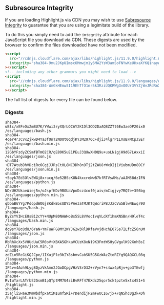 ## Subresource Integrity

If you are loading Highlight.js via CDN you may wish to use [Subresource Integrity](https://developer.mozilla.org/en-US/docs/Web/Security/Subresource_Integrity) to guarantee that you are using a legimitate build of the library.

To do this you simply need to add the `integrity` attribute for each JavaScript file you download via CDN. These digests are used by the browser to confirm the files downloaded have not been modified.

```html
<script
  src="//cdnjs.cloudflare.com/ajax/libs/highlight.js/11.9.0/highlight.min.js"
  integrity="sha384-9mu2JKpUImscOMmwjm1y6MA2YsW3amSoFNYwKeUHxaXYKQ1naywWmamEGMdviEen"
></script>
<!-- including any other grammars you might need to load -->
<script
  src="//cdnjs.cloudflare.com/ajax/libs/highlight.js/11.9.0/languages/go.min.js"
  integrity="sha384-WmGkHEmwSI19EhTfO1nrSk3RziUQKRWg3vO0Ur3VYZjWvJRdRnX4/scQg+S2w1fI"
></script>
```

The full list of digests for every file can be found below.

### Digests

```
sha384-uBlc/xEFeDxZmBU7K/YWwi3ryXQrLQCAY2K1Dl3OD2DaAQBZZTt6Ew3aeDP20ix0 /es/languages/bash.js
sha384-4qer4rJCVxZjkwD4YaJfOnT2NOOt0qdjKYJM2076C+djiJ4lgrP1LVsB/MCpJSET /es/languages/bash.min.js
sha384-12GbYFzdyZCSmfBTmO2CR/qE89K5uE1PEuJ3QUwXH0Q9u+uoLNigjH9dG7LAxxiI /es/languages/json.js
sha384-+DT7AtubDhVDciRc6CgjJJRsCt0L8NC3Dh8n9Tj2tZWU8rWxDIj1ViubmUDn8OCY /es/languages/json.min.js
sha384-+5oyk7Ed3OlvEWGj8xracq/6e52BScKUN4kxcreNwB7kfRTVsAMs/aAJM58dzIFN /es/languages/python.js
sha384-ND/UH2UkaeWiej5v/oJspfKDz9BGUaVpoDcz4cof0jaiv/mCigjvy7RQ7e+3S6bg /es/languages/python.min.js
sha384-qbbaBGYYg7PdopdWOGj8KdkBosUDY5PAe3aTMJKTqWcriPBJJzCVu5BlwNEwqr9U /languages/bash.js
sha384-ByZsYVIHcE8sB12cYY+NUpM80NAWHoBs5SL8VVocIvqVLdXf1hmXNSBn/H9leT4c /languages/bash.min.js
sha384-dq9sY7BcOdU/6YaN+YmFuWFG8MY2WYJG2w3RlDRfaVvjdHchE07Ss7ILfcZ56nUM /languages/json.js
sha384-RbRhXcXx5VHUdUaC5R0oV+XBXA5GhkaVCUzK8xN19K3FmtWSHyGVgulK92XnhBsI /languages/json.min.js
sha384-zdZio5RcGiKQJCpe/1IXujPle3bIY8sbmvCabSU5G5GzWAzZtoRZfg9QAQXCL08q /languages/python.js
sha384-IP4vv4Aoh9Lyg8QyzVkAmn2JGoDCpgVHzVSrD3Z+rVyn7+s4wx4pRjv+go3TEwfj /languages/python.min.js
sha384-RvIuTarLATrbE2GsmB1pQTptMM7U4ziBvRFf47EXdc25qor5cktpzte5xtx4S1+S /highlight.js
sha384-z5ajli5Hae3MmWbdfpxatiMIumfSRi+rDendijF2mFwUCIG/jx+/qN5hc0g3k+Dh /highlight.min.js
```

